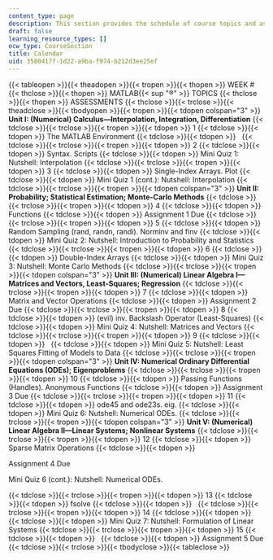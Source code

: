 ```yaml
---
content_type: page
description: This section provides the schedule of course topics and assessments.
draft: false
learning_resource_types: []
ocw_type: CourseSection
title: Calendar
uid: 3580417f-1d22-a9ba-f974-b212d3ee25ef
---
```

{{< tableopen >}}{{< theadopen >}}{{< tropen >}}{{< thopen >}}
WEEK #
{{< thclose >}}{{< thopen >}}
MATLAB{{< sup "®" >}} TOPICS
{{< thclose >}}{{< thopen >}}
ASSESSMENTS
{{< thclose >}}{{< trclose >}}{{< theadclose >}}{{< tbodyopen >}}{{< tropen >}}{{< tdopen colspan="3" >}}
**Unit I: (Numerical) Calculus—Interpolation, Integration, Differentiation**
{{< tdclose >}}{{< trclose >}}{{< tropen >}}{{< tdopen >}}
1
{{< tdclose >}}{{< tdopen >}}
The MATLAB Environment
{{< tdclose >}}{{< tdopen >}}
 
{{< tdclose >}}{{< trclose >}}{{< tropen >}}{{< tdopen >}}
2
{{< tdclose >}}{{< tdopen >}}
Syntax. Scripts
{{< tdclose >}}{{< tdopen >}}
Mini Quiz 1: Nutshell: Interpolation
{{< tdclose >}}{{< trclose >}}{{< tropen >}}{{< tdopen >}}
3
{{< tdclose >}}{{< tdopen >}}
Single-Index Arrays. Plot
{{< tdclose >}}{{< tdopen >}}
Mini Quiz 1 (cont.): Nutshell: Interpolation
{{< tdclose >}}{{< trclose >}}{{< tropen >}}{{< tdopen colspan="3" >}}
**Unit II: Probability; Statistical Estimation; Monte-Carlo Methods**
{{< tdclose >}}{{< trclose >}}{{< tropen >}}{{< tdopen >}}
4
{{< tdclose >}}{{< tdopen >}}
Functions
{{< tdclose >}}{{< tdopen >}}
Assignment 1 Due
{{< tdclose >}}{{< trclose >}}{{< tropen >}}{{< tdopen >}}
5
{{< tdclose >}}{{< tdopen >}}
Random Sampling (rand, randn, randi). Norminv and finv
{{< tdclose >}}{{< tdopen >}}
Mini Quiz 2: Nutshell: Introduction to Probability and Statistics
{{< tdclose >}}{{< trclose >}}{{< tropen >}}{{< tdopen >}}
6
{{< tdclose >}}{{< tdopen >}}
Double-Index Arrays
{{< tdclose >}}{{< tdopen >}}
Mini Quiz 3: Nutshell: Monte Carlo Methods
{{< tdclose >}}{{< trclose >}}{{< tropen >}}{{< tdopen colspan="3" >}}
**Unit III: (Numerical) Linear Algebra I—Matrices and Vectors, Least-Squares; Regression**
{{< tdclose >}}{{< trclose >}}{{< tropen >}}{{< tdopen >}}
7
{{< tdclose >}}{{< tdopen >}}
Matrix and Vector Operations
{{< tdclose >}}{{< tdopen >}}
Assignment 2 Due
{{< tdclose >}}{{< trclose >}}{{< tropen >}}{{< tdopen >}}
8
{{< tdclose >}}{{< tdopen >}}
(evil) inv. Backslash Operator (Least-Squares)
{{< tdclose >}}{{< tdopen >}}
Mini Quiz 4: Nutshell: Matrices and Vectors
{{< tdclose >}}{{< trclose >}}{{< tropen >}}{{< tdopen >}}
9
{{< tdclose >}}{{< tdopen >}}
 
{{< tdclose >}}{{< tdopen >}}
Mini Quiz 5: Nutshell: Least Squares Fitting of Models to Data
{{< tdclose >}}{{< trclose >}}{{< tropen >}}{{< tdopen colspan="3" >}}
**Unit IV: Numerical Ordinary Differential Equations (ODEs); Eigenproblems**
{{< tdclose >}}{{< trclose >}}{{< tropen >}}{{< tdopen >}}
10
{{< tdclose >}}{{< tdopen >}}
Passing Functions (Handles). Anonymous Functions
{{< tdclose >}}{{< tdopen >}}
Assignment 3 Due
{{< tdclose >}}{{< trclose >}}{{< tropen >}}{{< tdopen >}}
11
{{< tdclose >}}{{< tdopen >}}
ode45 and ode23s. eig.
{{< tdclose >}}{{< tdopen >}}
Mini Quiz 6: Nutshell: Numerical ODEs.
{{< tdclose >}}{{< trclose >}}{{< tropen >}}{{< tdopen colspan="3" >}}
**Unit V: (Numerical) Linear Algebra II—Linear Systems; Nonlinear Systems**
{{< tdclose >}}{{< trclose >}}{{< tropen >}}{{< tdopen >}}
12
{{< tdclose >}}{{< tdopen >}}
Sparse Matrix Operations
{{< tdclose >}}{{< tdopen >}}

Assignment 4 Due

Mini Quiz 6 (cont.): Nutshell: Numerical ODEs.

{{< tdclose >}}{{< trclose >}}{{< tropen >}}{{< tdopen >}}
13
{{< tdclose >}}{{< tdopen >}}
fsolve
{{< tdclose >}}{{< tdopen >}}
 
{{< tdclose >}}{{< trclose >}}{{< tropen >}}{{< tdopen >}}
14
{{< tdclose >}}{{< tdopen >}}
 
{{< tdclose >}}{{< tdopen >}}
Mini Quiz 7: Nutshell: Formulation of Linear Systems
{{< tdclose >}}{{< trclose >}}{{< tropen >}}{{< tdopen >}}
15
{{< tdclose >}}{{< tdopen >}}
 
{{< tdclose >}}{{< tdopen >}}
Assignment 5 Due
{{< tdclose >}}{{< trclose >}}{{< tbodyclose >}}{{< tableclose >}}